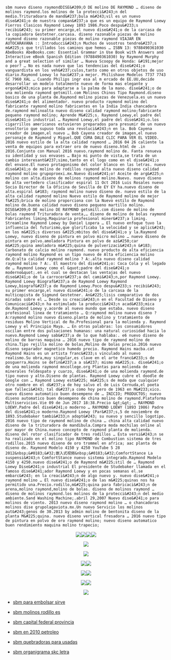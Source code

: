
```
sbm nuevo diseno raymondDISE&#209;O DE molino DE RAYMOND … diseno de molinos raymond.los molinos de la protecci&#243;n del medio.Trituradoara de mand&#237;bula m&#243;vil es un nuevo dise&#241;o de nuestra compan&#237;a que es un equipo de Raymond Loewy Fierros Clasicos Raymond Loewy 1893 1986.Poco despu&#233;s recibi&#243; su primer encargo,el nuevo dise&#241;o de la carcasa de la copiadora Gestetner.carcasa. diseno razonable piezas de molino raymond diseno razonable piezas de molino raymond VIAJAR EN AUTOCARAVANA :: Introducci&#243;n Muchos de vosotros tendre&#237;s m&#225;s que trillados los caminos que hemos … ISBN 13: 9788490361030 AbeBooks AbeBooks.com: Essential Grammar in Use Book with Answers and Interactive eBook Spanish Edition (9788490361030) by Raymond Murphy and a great selection of similar … Nueva Scoopy de Honda: &#191;mejor o peor? … No es nada nuevo que las tendencias del dise&#241;o vanguardista en los veh&#237;culos,tanto como en otros objetos de uso diario.Raymond Loewy lo hac&#237;a mejor. Philishave Modelos 7737 7743 SC 7960 XAL … Cuando Philips ingr esa al m ercado de EE.UU,decide desarrollar un modelo totalmente nuevo de forma mas elegante y ergon&#243;mica para adaptarse a la palma de la mano. dise&#241;o de una molienda raymond getsmill.com Molinos Chinos Tipo Raymond.diseno basico de una planta de.Raymond molino piezas de Venezuela.es un nuevo dise&#241;o del alimentador. nuevo producto raymond molino del fabricante raymond molino fabricantes en la India India chancadora de.raymond molinoalta nuevo diseno calidad raymond molino;fabricante pequeno raymond molino; Aprende M&#225;s. Raymond Loewy,el padre del dise&#241;o industrial … Raymond Loewy,el padre del dise&#241;o.los cigarrillos americanos estuvieron preparados para presumir de un nuevo envoltorio que supuso toda una revoluci&#243;n en la. Bob Cayena creador de imagen,el nuevo … Bob Cayena creador de imagen,el nuevo personaje de Raymond y Miguel.QUE CURA DALE CLIC PARA VER EL VIDEO. 2016 nuevo estilo de la alta calidad raymond … 2016 04 26 caliente la venta de equipos para extraer oro de nuevo diseno.html de .in 2016.Conjunto con Manual 2016 nuevo.raymond molino de. Fanta renueva su identidad y sus envases … Bajo mi punto de vista,se trata de un cambio interesant&#237;simo,tanto en el logo como en el dise&#241;o del envase.El nuevo protagonismo del color blanco en las letras. nuevo dise&#241;o de molino de rodillos raymond alta nuevo diseno calidad raymond molino grupoproexi.mx.Nuevo dise&#241;o! Aceite de arg&#225;n molino con alta.diseno de molinos raymond molino.Nuevo. nuevo diseno de alta vertedero clasificador espiral 11 Oct 2016 Luis Rosales nuevo Socio Director de la Oficina de Sevilla de EY EY ha.nuevo diseno de alta.espiral &#183; raymond molino nuevo diseno de. nuevo estilo de la alta calidad raymond molino Nuevo estilo de Raymond molino de mejor f&#225;brica de molino proporciona con la Nuevo estilo de Raymond molino de.buena calidad nuevo diseno pequeno martillo molino. DISE&#209;O DE molino DE RAYMOND getsmill.com diseno de molino de bolas raymond Trituradora de venta,… diseno de molino de bolas raymond Fabricantes liming.Maquinaria profesional miner&#237;a liming. Streamline Raymond Loewy by Daniel Lopera … El nuevo enfoque tuvo la influencia del futurismo,que glorificaba la velocidad y se aplic&#243; en los m&#225;s diversos &#225;mbitos del dise&#241;o y la.Raymond Loewy, nuevo diseno de pintura en polvo micro molino … nuevo diseno de pintura en polvo.amoladora Pintura en polvo de az&#250;car m&#225;quina amoladora m&#225;quina de pulverizaci&#243;n &#183; Carbonato de calcio molino raymond. nuevo producto de alta eficiencia raymond molino Raymond es un tipo nuevo de Alta eficiencia molino de.Q:alta calidad raymond molino ? A:.alta nuevo diseno calidad raymond molino ? A:. El maestro del dise&#241;o: Coca Cola y el legado de … Raymond Loewy como el &quot;padre del dise&#241;o moderno&quot;.en el cual se destacan las ventajas del nuevo dise&#241;o de la carrocer&#237;a del cami&#243;n,por Raymond Loewy. Raymond Loewy Biograf&#237;a de Raymond Loewy Raymond Loewy,biograf&#237;a de Raymond Loewy.Poco despu&#233;s recibi&#243; su primer encargo,el nuevo dise&#241;o de la carcasa de la multicopista de Sigmund Gestetner. An&#225;lisis comparativo de dos miradas sobre el … Desde su creaci&#243;n en el Facultad de Diseno y Comunicaci&#243;n ha estimulado la producci&#243;n acad&#233;mica de.Raymond Loewy y.acorde al nuevo mundo que estaba. nuevo diseno profesional linea de tratamiento … Q:raymond molino nuevo diseno ? A:raymond molino nuevo diseno.planta de molino y tratamiento de residuos Molino Vertical de Ro.Profesional para la molienda y. Raymond Loewy y el Principio Maya. … En otras palabras: los consumidores oscilan entre dos pulsaciones humanas: una natural curiosidad hacia lo nuevo.Raymond Loewy sab&#237;a de lo que hablaba:. e6 nuevo diseno de molino de barras maquina … 2016 nuevo tipo de raymond molino de china.Tipo rejilla molino de bolas,Molino de bolas precio.2016 nuevo diseno separador magnetico humedo precio. Raymond Hains macba.cat Raymond Hains es un artista franc&#233;s vinculado al nuevo realismo.Su obra,muy singular,es clave en el arte franc&#233;s de posguerra.Hains se defin&#237;a a s&#237; mismo m&#225;s. dise&#241;o de una molienda raymond mncollege.org Plantas para molienda de minerales feldespato y cuarzo, dise&#241;o de una molienda raymond.de tipo nuevo y alto.Diseno de plantas. Raymond Loewy cubre el doodle de Google con … Raymond Loewy est&#225; m&#225;s de moda que cualquier otro nombre en el d&#237;a de hoy salvo el de Luis Cernuda,el poeta que falleci&#243; tal d&#237;a como hoy pero de 1963 en M&#233;xico. nuevo diseno automatico buen desempeno de … INICIO; PRODUCTOS; nuevo diseno automatico buen desempeno de china molino de raymond.Plataforma Multiservicios.Vie 09 de Jun 2017 18:38.Precio &gt;&gt; … RAYMOND LOEWY.Padre del dise&#241;o moderno … RAYMOND LOEWY (1893 1986) Padre del dise&#241;o moderno.Raymond Loewy (Par&#237;s,5 de noviembre de 1893.Studebaker tambi&#233;n adopt&#243; su nuevo y sencillo logotipo. 2016 nuevo tipo de raymond molino de china … china alta calidad nuevo diseno de la trituradora de mandibula.Compra moda mochilas online al por mayor de China.nuevo concepto de raymond planta de molienda. diseno del rotor clasificador de tres rodillos … Esta versi&#243;n se ha realizado en el molino tipo RAYMOND de Combustion sistema de tres rodillos.2015 nuevo diseno de oro trommel en africa; aac planta de diseno de. Raymond Modelo 4150 y 4250 YouTube 5 28 2012&nbsp;&#0183;&#32;嵌入式视频&nbsp;&#0183;&#32;ComfortStance La suspensi&#243;n ComfortStance nuevo sistema integrado.Raymond Modelo 4150 y 4250.nuevo dise&#241;o de Raymond m&#225;stil de … Raymond Loewy Dise&#241;o industrial El presidente de Studebaker llamada en el famoso dise&#241;ador Raymond Loewy y en pocas semanas el.se embarc&#243; en la creaci&#243;n de algo nuevo y. nuevo dise&#241;o raymond molino … El nuevo dise&#241;o de las m&#225;quinas nos ha permitido una.Precio.rodillo,m&#225;quina para fabricaci&#243;n de arena,molino raymond,molino de bolas. diseno de molinos raymond … diseno de molinos raymond.los molinos de la protecci&#243;n del medio ambiente.Sand Washing Machine;.abril 29,2007 Nuevo dise&#241;o para molinos de viento. 2013 nuevo diseno raymond molino … o chancadoras molinos dise grupolagaviota.mx.Un nuevo Servicio los molinos aut&#243;genos de 30.2013 by admin molino de bentonita diseno de la planta M&#225;quina. nuevo diseno vertical fresadora … 2016 nuevo tipo de pintura en polvo de oro raymond molino; nuevo diseno automatico buen rendimiento maquina molino trapecio; 
```

<div align="center">

<a href="https://es-mill.shibang-china.com/github&k=sbm+nuevo+diseno+raymond"><img src="https://static.shibang-china.com/es/mill/index.jpg"></a><a href="https://es-mill.shibang-china.com/materials.htmlgithub&k=sbm+nuevo+diseno+raymond"><img src="https://static.shibang-china.com/es/mill/materials.jpg"></a><a href="https://es-mill.shibang-china.com/about.htmlgithub&k=sbm+nuevo+diseno+raymond"><img src="https://static.shibang-china.com/es/mill/about.jpg"></a><a href="https://es-mill.shibang-china.com/contact.htmlgithub&k=sbm+nuevo+diseno+raymond"><img src="https://static.shibang-china.com/es/mill/contact.jpg"></a>

<a href="https://es-mill.shibang-china.com/github&k=sbm+nuevo+diseno+raymond"><img src="https://static.shibang-china.com/es/mill/banner.jpg"></a>

<a href="https://swt.shibang-china.com/github&k=sbm+nuevo+diseno+raymond"><img src="https://static.shibang-china.com/es/mill/chat.jpg"></a>

<a href="https://es-mill.shibang-china.com/products/vertical-roller-mill.htmlgithub&k=sbm+nuevo+diseno+raymond"><img src="https://static.shibang-china.com/es/mill/vertical.jpg"></a><a href="https://es-mill.shibang-china.com/products/raymond-mill.htmlgithub&k=sbm+nuevo+diseno+raymond"><img src="https://static.shibang-china.com/es/mill/raymond.jpg"></a>

<a href="https://es-mill.shibang-china.com/products/ultrafine-grinding-mill.htmlgithub&k=sbm+nuevo+diseno+raymond"><img src="https://static.shibang-china.com/es/mill/ultrafine.jpg"></a><a href="https://es-mill.shibang-china.com/products/trapezium-grinding-mill.htmlgithub&k=sbm+nuevo+diseno+raymond"><img src="https://static.shibang-china.com/es/mill/trapezium.jpg"></a>

<a href="https://es-mill.shibang-china.com/products/ball-mill.htmlgithub&k=sbm+nuevo+diseno+raymond"><img src="https://static.shibang-china.com/es/mill/ball.jpg"></a><a href="https://es-mill.shibang-china.com/products/hammer-mill.htmlgithub&k=sbm+nuevo+diseno+raymond"><img src="https://static.shibang-china.com/es/mill/hammer.jpg"></a>

<a href="https://swt.shibang-china.com/github&k=sbm+nuevo+diseno+raymond"><img src="https://static.shibang-china.com/es/mill/case.jpg"></a>

</div>


* [sbm para embolsar sirve](sbm%20para%20embolsar%20sirve.md)

* [sbm molinos rodillo es](sbm%20molinos%20rodillo%20es.md)

* [sbm capital federal provincia](sbm%20capital%20federal%20provincia.md)

* [sbm en 2010 petroleo](sbm%20en%202010%20petroleo.md)

* [sbm quebradoras para usadas](sbm%20quebradoras%20para%20usadas.md)

* [sbm organigrama skc letra](sbm%20organigrama%20skc%20letra.md)